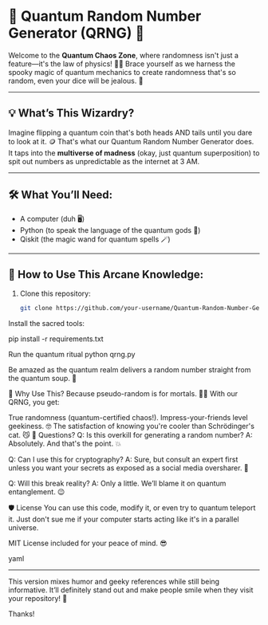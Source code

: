 # 🚀 Quantum Random Number Generator (QRNG) 🤯

Welcome to the **Quantum Chaos Zone**, where randomness isn't just a feature—it's the law of physics! 🌌✨ Brace yourself as we harness the spooky magic of quantum mechanics to create randomness that's so random, even your dice will be jealous. 🎲

---

## 💡 What’s This Wizardry?  
Imagine flipping a quantum coin that's both heads AND tails until you dare to look at it. 🪙 That's what our Quantum Random Number Generator does. It taps into the **multiverse of madness** (okay, just quantum superposition) to spit out numbers as unpredictable as the internet at 3 AM.

---

## 🛠️ What You’ll Need:
- A computer (duh 🖥️)
- Python (to speak the language of the quantum gods 🐍)
- Qiskit (the magic wand for quantum spells 🪄)

---

## 📜 How to Use This Arcane Knowledge:
1. Clone this repository:
   ```bash
   git clone https://github.com/your-username/Quantum-Random-Number-Generator.git

Install the sacred tools:

pip install -r requirements.txt


Run the quantum ritual
python qrng.py

Be amazed as the quantum realm delivers a random number straight from the quantum soup. 🥣

🎉 Why Use This?
Because pseudo-random is for mortals. 🧑‍💻
With our QRNG, you get:

True randomness (quantum-certified chaos!).
Impress-your-friends level geekiness. 🤓
The satisfaction of knowing you're cooler than Schrödinger's cat. 😼
🤔 Questions?
Q: Is this overkill for generating a random number?
A: Absolutely. And that's the point. 💥

Q: Can I use this for cryptography?
A: Sure, but consult an expert first unless you want your secrets as exposed as a social media oversharer. 🔐

Q: Will this break reality?
A: Only a little. We’ll blame it on quantum entanglement. 😉

🛡️ License
You can use this code, modify it, or even try to quantum teleport it. Just don't sue me if your computer starts acting like it's in a parallel universe. 

MIT License included for your peace of mind. 😎

yaml


---

This version mixes humor and geeky references while still being informative. It’ll definitely stand out and make people smile when they visit your repository! 🎉


Thanks! 






